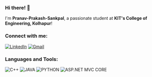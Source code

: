 ### Hi there! 👋
I'm **Pranav-Prakash-Sankpal**, a passionate student at **KIT's College of Engineering, Kolhapur**!

### Connect with me:
[![LinkedIn](https://img.shields.io/badge/LinkedIn-%230077B5.svg?style=for-the-badge&logo=linkedin&logoColor=white)]([https://www.linkedin.com/in/pranav-sankpal-558849234/])
[![Gmail](https://img.shields.io/badge/Email-D14836?style=for-the-badge&logo=gmail&logoColor=white)](mailto:pranavsankpal1981@gmail.com@gmail.com)

### Languages and Tools:
![C++](https://img.shields.io/badge/C%2B%2B-%2300599C.svg?style=for-the-badge&logo=c%2B%2B&logoColor=white)
![JAVA](https://img.shields.io/badge/JAVA-%2300599C.svg?style=for-the-badge&logo=JAVA&logoColor=white)
![PYTHON](https://img.shields.io/badge/PYTHON-%2300599C.svg?style=for-the-badge&logo=PYTHON&logoColor=white)
![ASP.NET MVC CORE](https://img.shields.io/badge/ASP.NET-%2300599C.svg?style=for-the-badge&logo=ASP.NET&logoColor=white)



